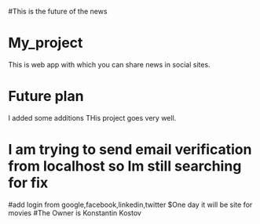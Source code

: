 #This is the future of the  news
# My_project
This is web app with which you can share news in social sites.
# Future plan

I added some additions
THis project goes very well.
# I am trying to send email verification from localhost so Im still  searching  for fix
#add login from google,facebook,linkedin,twitter
$One day it will be site for movies
#The Owner is Konstantin Kostov
